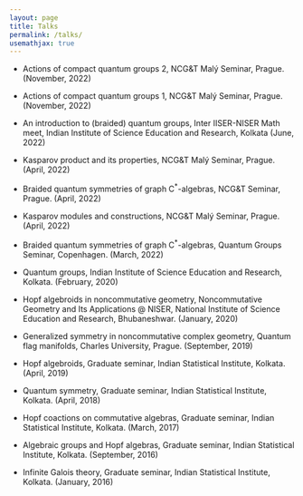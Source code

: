 ```yaml
---
layout: page
title: Talks
permalink: /talks/
usemathjax: true
---
```


- Actions of compact quantum groups 2, NCG&T Mal&yacute; Seminar, Prague. (November, 2022)

- Actions of compact quantum groups 1, NCG&T Mal&yacute; Seminar, Prague. (November, 2022)

- An introduction to (braided) quantum groups, Inter IISER-NISER Math meet, Indian Institute of Science Education and Research, Kolkata (June, 2022)

- Kasparov product and its properties, NCG&T Mal&yacute; Seminar, Prague. (April, 2022)

- Braided quantum symmetries of graph $\mathrm{C}^*$-algebras, NCG&T Seminar, Prague. (April, 2022)

- Kasparov modules and constructions, NCG&T Mal&yacute; Seminar, Prague. (April, 2022)

- Braided quantum symmetries of graph $\mathrm{C}^*$-algebras, Quantum Groups Seminar, Copenhagen. (March, 2022)

- Quantum groups, Indian Institute of Science Education and Research, Kolkata. (February, 2020)

- Hopf algebroids in noncommutative geometry, Noncommutative Geometry and Its Applications @ NISER, National Institute of Science Education and Research, Bhubaneshwar. (January, 2020)

- Generalized symmetry in noncommutative complex geometry, Quantum flag manifolds, Charles University, Prague. (September, 2019)

- Hopf algebroids, Graduate seminar, Indian Statistical Institute, Kolkata. (April, 2019)

- Quantum symmetry, Graduate seminar, Indian Statistical Institute, Kolkata. (April, 2018)

- Hopf coactions on commutative algebras, Graduate seminar, Indian Statistical Institute, Kolkata. (March, 2017)

- Algebraic groups and Hopf algebras, Graduate seminar, Indian Statistical Institute, Kolkata. (September, 2016)

- Infinite Galois theory, Graduate seminar, Indian Statistical Institute, Kolkata. (January, 2016)
